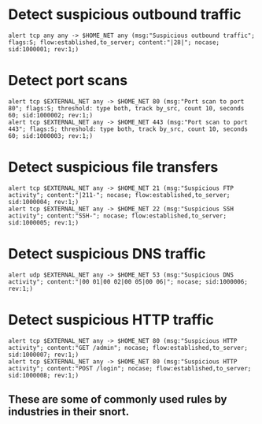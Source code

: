 # Detect suspicious outbound traffic
```
alert tcp any any -> $HOME_NET any (msg:"Suspicious outbound traffic"; flags:S; flow:established,to_server; content:"|28|"; nocase; sid:1000001; rev:1;)
```
# Detect port scans
```
alert tcp $EXTERNAL_NET any -> $HOME_NET 80 (msg:"Port scan to port 80"; flags:S; threshold: type both, track by_src, count 10, seconds 60; sid:1000002; rev:1;)
alert tcp $EXTERNAL_NET any -> $HOME_NET 443 (msg:"Port scan to port 443"; flags:S; threshold: type both, track by_src, count 10, seconds 60; sid:1000003; rev:1;)
```
# Detect suspicious file transfers
```
alert tcp $EXTERNAL_NET any -> $HOME_NET 21 (msg:"Suspicious FTP activity"; content:"|211-"; nocase; flow:established,to_server; sid:1000004; rev:1;)
alert tcp $EXTERNAL_NET any -> $HOME_NET 22 (msg:"Suspicious SSH activity"; content:"SSH-"; nocase; flow:established,to_server; sid:1000005; rev:1;)
```
# Detect suspicious DNS traffic
```
alert udp $EXTERNAL_NET any -> $HOME_NET 53 (msg:"Suspicious DNS activity"; content:"|00 01|00 02|00 05|00 06|"; nocase; sid:1000006; rev:1;)
```
# Detect suspicious HTTP traffic
```
alert tcp $EXTERNAL_NET any -> $HOME_NET 80 (msg:"Suspicious HTTP activity"; content:"GET /admin"; nocase; flow:established,to_server; sid:1000007; rev:1;)
alert tcp $EXTERNAL_NET any -> $HOME_NET 80 (msg:"Suspicious HTTP activity"; content:"POST /login"; nocase; flow:established,to_server; sid:1000008; rev:1;)
```
## These are some of commonly used rules by industries in their snort. 
